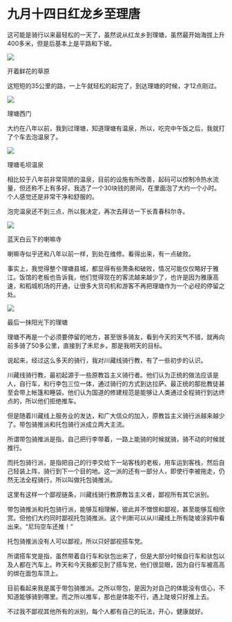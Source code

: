 # 九月十四日红龙乡至理唐

这可能是骑行以来最轻松的一天了，虽然说从红龙乡到理塘，虽然最开始海拔上升400多米，但是后基本上是平路和下坡。

![](https://ridemypic.oss-cn-chengdu.aliyuncs.com/rideimg/2616645-3ff342467873ea33.jpg)  

开着鲜花的草原

这短短的35公里的路，一上午就轻松的起完了，到达理塘的时候，才12点刚过。

![](https://ridemypic.oss-cn-chengdu.aliyuncs.com/rideimg/2616645-4164f79e01d52a40.jpg)  

理塘西门

大约在八年以前，我到过理塘，知道理塘有温泉，所以，吃完中午饭之后，我就打了个车去泡温泉了。

![](https://ridemypic.oss-cn-chengdu.aliyuncs.com/rideimg/2616645-24ff1597a6189baa.jpg)  

理塘毛坝温泉

相比较于八年前非常简陋的温泉，目前的设施有所改善，起码可以控制冷热水流量，但还称不上有多好。我选了一个30块钱的房间，在里面泡了大约一个小时。个人感觉还是非常干净和舒服的。

泡完温泉还不到三点，所以我决定，再次去拜访一下长青春科尔寺。

![](https://ridemypic.oss-cn-chengdu.aliyuncs.com/rideimg/2616645-3a558fefc94dc0b2.jpg)  

蓝天白云下的喇嘛寺

喇嘛寺似乎还和八年以前一样，到处在维修。看得出来，有一点破败。

事实上，我觉得整个理塘县城，都显得有些萧条和破败，情况可能仅仅略好于雅江。饭馆的老板也告诉我，他们觉得现在的客流越来越少了，也许是因为雅康高速，和稻城机场的开通，让很多大货司机和游客不再把理塘作为一个必经的停留之处。

![](https://ridemypic.oss-cn-chengdu.aliyuncs.com/rideimg/2616645-d29e977553388ef7.jpg)  

最后一抹阳光下的理塘

理塘不再是一个必须要停留的地方，甚至很多骑友，看到今天的天气不错，就再向前多骑了50多公里，直接到了禾尼乡。那是我明天的目标。

说起来，经过这么多天的骑行，我对川藏线骑行教，有了一些初步的认识。

川藏线骑行教，最初起源于一些原教旨主义骑行者。他们认为正统的做法应该是人，自行车，和行李包三位一体，通过骑行的方式到达拉萨。最正统的那批教徒甚至会带上帐篷和睡袋。他们认为国道的修建规范是能够让人类通过全程骑行到达终点的，所以他们拒绝推车。

但是随着川藏线上服务业的发达，和广大信众的加入，原教旨主义骑行派越来越少了。带包骑推派和托包骑行派成立两大主流。

所谓带包骑推派是指，自己把行李带着，一路上能骑的时候就骑，骑不动的时候就推行。

而托包骑行派，是指把自己的行李交给下一站客栈的老板，用车运到客栈，然后自己轻装上阵，骑行到下一个目的地。这一派的还有一部分人，即使行李被拖走，仍然无法全程骑行，所以叫做托包骑推派。

这里有这样一个鄙视链条，川藏线骑行教原教旨主义者，鄙视所有其它派别。

带包骑推派和托包骑行派，能够互相理解，彼此并不憎恨和鄙视，甚至能够互相欣赏。但他们大约同时鄙视托包骑推派。这个判断可以从川藏线上所有陡坡涂鸦中看出来。“尼玛空车还推！”

托包骑推派没有人可以鄙视，所以只好鄙视搭车党。

所谓搭车党是指，虽然带着自行车和驮包出来了，但是大部分时候自行车和驮包以及人都在汽车上。昨天和今天我都见到了搭车党，他们很显眼，因为自行车被高高的绑在面包车顶上。

目前看起来我是属于带包骑推派。之所以带包，是因为对自己的体能没有信心，不知道能够骑到哪里。而之所以推车，那也是体能不行，遇上陡坡只好推上去。

不过我不鄙视其他所有的派别，每个人都有自己的玩法，开心，健康就好。
